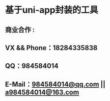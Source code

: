 # 基于uni-app封装的工具

## 商业合作 :
## VX && Phone：18284335838
## QQ：984584014
## E-Mail：984584014@qq.com || a984584014@163.com

